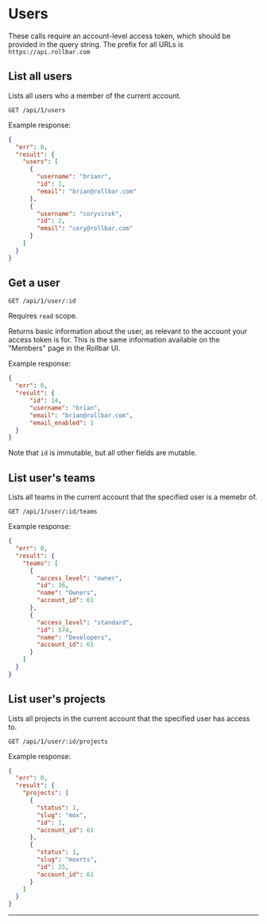 # Users

These calls require an account-level access token, which should be provided in the query string.
The prefix for all URLs is `https://api.rollbar.com`


## List all users

Lists all users who a member of the current account.

    GET /api/1/users

Example response:

```json
{
  "err": 0,
  "result": {
    "users": [
      {
        "username": "brianr",
        "id": 1,
        "email": "brian@rollbar.com"
      },
      {
        "username": "coryvirok",
        "id": 2,
        "email": "cory@rollbar.com"
      }
    ]
  }
}
```


## Get a user

    GET /api/1/user/:id

Requires `read` scope.

Returns basic information about the user, as relevant to the account your access token is for.
This is the same information available on the "Members" page in the Rollbar UI.

Example response:

```json
{
  "err": 0,
  "result": {
      "id": 14,
      "username": "brian",
      "email": "brian@rollbar.com",
      "email_enabled": 1
  }
}
```

Note that `id` is immutable, but all other fields are mutable.


## List user's teams

Lists all teams in the current account that the specified user is a memebr of.

    GET /api/1/user/:id/teams

Example response:

```json
{
  "err": 0,
  "result": {
    "teams": [
      {
        "access_level": "owner",
        "id": 36,
        "name": "Owners",
        "account_id": 61
      },
      {
        "access_level": "standard",
        "id": 574,
        "name": "Developers",
        "account_id": 61
      }
    ]
  }
}
```


## List user's projects

Lists all projects in the current account that the specified user has access to.

    GET /api/1/user/:id/projects

Example response:

```json
{
  "err": 0,
  "result": {
    "projects": [
      {
        "status": 1,
        "slug": "mox",
        "id": 1,
        "account_id": 61
      },
      {
        "status": 1,
        "slug": "moxrts",
        "id": 25,
        "account_id": 61
      }
    ]
  }
}
```

-----
